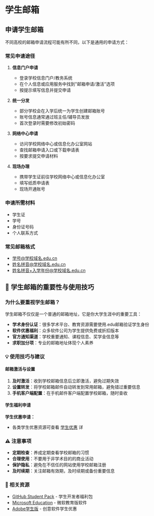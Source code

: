 # 学生邮箱

## 申请学生邮箱

不同高校的邮箱申请流程可能有所不同，以下是通用的申请方式：

### 常见申请途径

1. **信息门户申请**
    - 登录学校信息门户/教务系统
    - 在个人信息或应用服务中找到"邮箱申请/激活"选项
    - 按提示填写信息并提交申请

2. **统一分发**
    - 部分学校会在入学后统一为学生创建邮箱账号
    - 账号信息通常通过班主任/辅导员发放
    - 首次登录时需要修改初始密码

3. **网络中心申请**
    - 访问学校网络中心或信息化办公室网站
    - 查找邮箱申请入口或下载申请表
    - 按要求提交申请材料

4. **现场办理**
    - 携带学生证前往学校网络中心或信息化办公室
    - 填写纸质申请表
    - 现场开通账号

### 申请所需材料

- 学生证
- 学号
- 身份证号码
- 个人联系方式

### 常见邮箱格式

- 学号@学校域名.edu.cn
- 姓名拼音@学校域名.edu.cn
- 姓名拼音+入学年份@学校域名.edu.cn

## 📧 学生邮箱的重要性与使用技巧

### 为什么要重视学生邮箱？

学生邮箱不仅仅是一个普通的邮箱地址，它是你大学生涯中的重要工具：

- **学术身份认证**：很多学术平台、教育资源需要使用.edu邮箱验证学生身份
- **软件优惠福利**：众多软件公司为学生提供免费或折扣版本
- **官方通知渠道**：学校重要通知、课程信息、奖学金信息等
- **求职加分项**：专业的邮箱地址体现个人素养

### 💡 使用技巧与建议

#### 邮箱激活与设置
1. **及时激活**：收到学校邮箱信息后立即激活，避免过期失效
2. **设置转发**：将学校邮箱邮件自动转发到常用邮箱，避免错过重要信息
3. **手机客户端配置**：在手机邮件客户端配置学校邮箱，随时查收

#### 学生福利申请
**学生优惠申请：**
- 各类学生优惠资源可查看 [学生优惠](/docs/09-Campus-Life/07-Student-Discounts.md) 详


### ⚠️ 注意事项

- **定期检查**：养成定期查看学校邮箱的习惯
- **合理使用**：不要用于非学术目的的商业活动
- **保护隐私**：避免在不信任的网站使用学校邮箱注册
- **及时续期**：关注邮箱有效期，及时续期或备份重要信息

### 🔗 相关资源

- [GitHub Student Pack](https://education.github.com/pack) - 学生开发者福利包
- [Microsoft Education](https://education.microsoft.com/) - 微软教育版软件
- [Adobe学生版](https://www.adobe.com/creativecloud/buy/students.html) - 创意软件学生优惠
